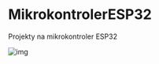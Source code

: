 # MikrokontrolerESP32
Projekty na mikrokontroler  ESP32



![img](https://raw.githubusercontent.com/kkasztann/MikrokontrolerESP32-/master/pinoutESP32devkitv1.png?token=Afet_TVk9nappSsL9I4t8Pt6mdxUieiDks5axSPMwA%3D%3D)
